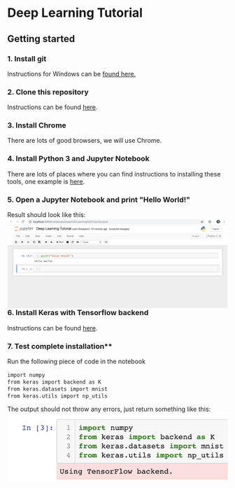 # Deep Learning Tutorial

## Getting started

### 1. Install git

Instructions for Windows can be [found here.](https://www.atlassian.com/git/tutorials/install-git#windows)

### 2. Clone this repository

Instructions can be found [here](https://help.github.com/articles/cloning-a-repository/).

### 3. Install Chrome

There are lots of good browsers, we will use Chrome.

### 4. Install Python 3 and Jupyter Notebook

There are lots of places where you can find instructions to installing these tools, one example is [here](https://jupyter.readthedocs.io/en/latest/install.html#new-to-python-and-jupyter).

### 5. Open a Jupyter Notebook and print "Hello World!"

Result should look like this:
<br>
<img align="left" src="https://github.com/langkilde/deeplearningtutorial/blob/master/example_1.png">
<br>

### 6. Install Keras with Tensorflow backend

Instructions can be found [here](https://keras.io/#installation).

### 7. Test complete installation**

Run the following piece of code in the notebook

```
import numpy
from keras import backend as K
from keras.datasets import mnist
from keras.utils import np_utils
```
The output should not throw any errors, just return something like this:
<img align="left" src="https://github.com/langkilde/deeplearningtutorial/blob/master/example_2.png">
